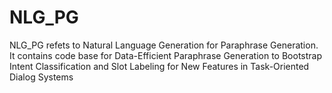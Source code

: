 # NLG_PG
NLG_PG refets to Natural Language Generation for Paraphrase Generation. It contains code base for Data-Efficient Paraphrase Generation to Bootstrap Intent Classification and Slot Labeling for New Features in Task-Oriented Dialog Systems
